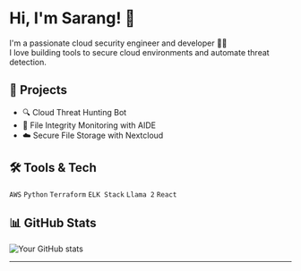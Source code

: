 # Hi, I'm Sarang! 👋

I'm a passionate cloud security engineer and developer 👨‍💻  
I love building tools to secure cloud environments and automate threat detection.

## 🚀 Projects
- 🔍 Cloud Threat Hunting Bot
- 🧾 File Integrity Monitoring with AIDE
- ☁️ Secure File Storage with Nextcloud

## 🛠️ Tools & Tech
`AWS` `Python` `Terraform` `ELK Stack` `Llama 2` `React`

## 📊 GitHub Stats
![Your GitHub stats](https://github-readme-stats.vercel.app/api?username=dev-sam&show_icons=true&theme=radical)

---
